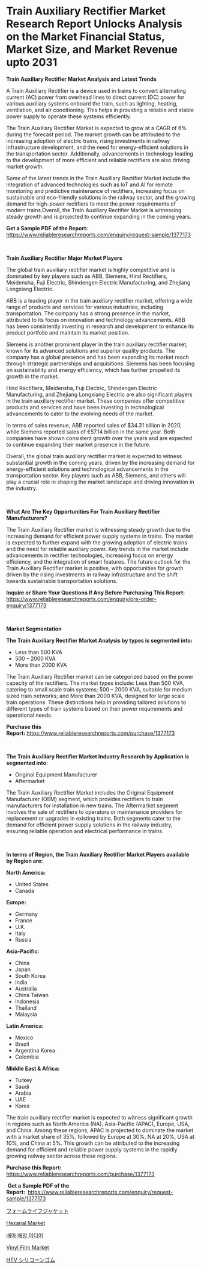 <p><h1>Train Auxiliary Rectifier Market Research Report Unlocks Analysis on the Market Financial Status, Market Size, and Market Revenue upto 2031</h1></p><p><strong>Train Auxiliary Rectifier Market Analysis and Latest Trends</strong></p>
<p><p>A Train Auxiliary Rectifier is a device used in trains to convert alternating current (AC) power from overhead lines to direct current (DC) power for various auxiliary systems onboard the train, such as lighting, heating, ventilation, and air conditioning. This helps in providing a reliable and stable power supply to operate these systems efficiently.</p><p>The Train Auxiliary Rectifier Market is expected to grow at a CAGR of 6% during the forecast period. The market growth can be attributed to the increasing adoption of electric trains, rising investments in railway infrastructure development, and the need for energy-efficient solutions in the transportation sector. Additionally, advancements in technology leading to the development of more efficient and reliable rectifiers are also driving market growth.</p><p>Some of the latest trends in the Train Auxiliary Rectifier Market include the integration of advanced technologies such as IoT and AI for remote monitoring and predictive maintenance of rectifiers, increasing focus on sustainable and eco-friendly solutions in the railway sector, and the growing demand for high-power rectifiers to meet the power requirements of modern trains.Overall, the Train Auxiliary Rectifier Market is witnessing steady growth and is projected to continue expanding in the coming years.</p></p>
<p><strong>Get a Sample PDF of the Report:&nbsp;</strong> <a href="https://www.reliableresearchreports.com/enquiry/request-sample/1377173">https://www.reliableresearchreports.com/enquiry/request-sample/1377173</a></p>
<p>&nbsp;</p>
<p><strong>Train Auxiliary Rectifier Major Market Players</strong></p>
<p><p>The global train auxiliary rectifier market is highly competitive and is dominated by key players such as ABB, Siemens, Hind Rectifiers, Meidensha, Fuji Electric, Shindengen Electric Manufacturing, and Zhejiang Longxiang Electric. </p><p>ABB is a leading player in the train auxiliary rectifier market, offering a wide range of products and services for various industries, including transportation. The company has a strong presence in the market, attributed to its focus on innovation and technology advancements. ABB has been consistently investing in research and development to enhance its product portfolio and maintain its market position.</p><p>Siemens is another prominent player in the train auxiliary rectifier market, known for its advanced solutions and superior quality products. The company has a global presence and has been expanding its market reach through strategic partnerships and acquisitions. Siemens has been focusing on sustainability and energy efficiency, which has further propelled its growth in the market.</p><p>Hind Rectifiers, Meidensha, Fuji Electric, Shindengen Electric Manufacturing, and Zhejiang Longxiang Electric are also significant players in the train auxiliary rectifier market. These companies offer competitive products and services and have been investing in technological advancements to cater to the evolving needs of the market.</p><p>In terms of sales revenue, ABB reported sales of $34.31 billion in 2020, while Siemens reported sales of €57.14 billion in the same year. Both companies have shown consistent growth over the years and are expected to continue expanding their market presence in the future.</p><p>Overall, the global train auxiliary rectifier market is expected to witness substantial growth in the coming years, driven by the increasing demand for energy-efficient solutions and technological advancements in the transportation sector. Key players such as ABB, Siemens, and others will play a crucial role in shaping the market landscape and driving innovation in the industry.</p></p>
<p>&nbsp;</p>
<p><strong>What Are The Key Opportunities For Train Auxiliary Rectifier Manufacturers?</strong></p>
<p><p>The Train Auxiliary Rectifier market is witnessing steady growth due to the increasing demand for efficient power supply systems in trains. The market is expected to further expand with the growing adoption of electric trains and the need for reliable auxiliary power. Key trends in the market include advancements in rectifier technologies, increasing focus on energy efficiency, and the integration of smart features. The future outlook for the Train Auxiliary Rectifier market is positive, with opportunities for growth driven by the rising investments in railway infrastructure and the shift towards sustainable transportation solutions.</p></p>
<p><strong>Inquire or Share Your Questions If Any Before Purchasing This Report:</strong> <a href="https://www.reliableresearchreports.com/enquiry/pre-order-enquiry/1377173">https://www.reliableresearchreports.com/enquiry/pre-order-enquiry/1377173</a></p>
<p>&nbsp;</p>
<p><strong>Market Segmentation</strong></p>
<p><strong>The Train Auxiliary Rectifier Market Analysis by types is segmented into:</strong></p>
<p><ul><li>Less than 500 KVA</li><li>500 – 2000 KVA</li><li>More than 2000 KVA</li></ul></p>
<p><p>The Train Auxiliary Rectifier market can be categorized based on the power capacity of the rectifiers. The market types include: Less than 500 KVA, catering to small scale train systems; 500 – 2000 KVA, suitable for medium sized train networks; and More than 2000 KVA, designed for large scale train operations. These distinctions help in providing tailored solutions to different types of train systems based on their power requirements and operational needs.</p></p>
<p><strong>Purchase this Report:&nbsp;</strong><a href="https://www.reliableresearchreports.com/purchase/1377173">https://www.reliableresearchreports.com/purchase/1377173</a></p>
<p>&nbsp;</p>
<p><strong>The Train Auxiliary Rectifier Market Industry Research by Application is segmented into:</strong></p>
<p><ul><li>Original Equipment Manufacturer</li><li>Aftermarket</li></ul></p>
<p><p>The Train Auxiliary Rectifier Market includes the Original Equipment Manufacturer (OEM) segment, which provides rectifiers to train manufacturers for installation in new trains. The Aftermarket segment involves the sale of rectifiers to operators or maintenance providers for replacement or upgrades in existing trains. Both segments cater to the demand for efficient power supply solutions in the railway industry, ensuring reliable operation and electrical performance in trains.</p></p>
<p>&nbsp;</p>
<p><strong>In terms of Region, the Train Auxiliary Rectifier Market Players available by Region are:</strong></p>
<p>
    <p> <strong> North America: </strong>
        <ul>
            <li>United States</li>
            <li>Canada</li>
        </ul>
        </p> 
    <p> <strong> Europe: </strong>
        <ul>
            <li>Germany</li>
            <li>France</li>
            <li>U.K.</li>
            <li>Italy</li>
            <li>Russia</li>
        </ul>
        </p> 
    <p> <strong> Asia-Pacific: </strong>
        <ul>
            <li>China</li>
            <li>Japan</li>
            <li>South Korea</li>
            <li>India</li>
            <li>Australia</li>
            <li>China Taiwan</li>
            <li>Indonesia</li>
            <li>Thailand</li>
            <li>Malaysia</li>
        </ul>
        </p> 
    <p> <strong> Latin America: </strong>
        <ul>
            <li>Mexico</li>
            <li>Brazil</li>
            <li>Argentina Korea</li>
            <li>Colombia</li>
        </ul>
        </p> 
    <p> <strong> Middle East & Africa: </strong>
        <ul>
            <li>Turkey</li>
            <li>Saudi</li>
            <li>Arabia</li>
            <li>UAE</li>
            <li>Korea</li>
        </ul>
    </p>
    </p>
<p><p>The train auxiliary rectifier market is expected to witness significant growth in regions such as North America (NA), Asia-Pacific (APAC), Europe, USA, and China. Among these regions, APAC is projected to dominate the market with a market share of 35%, followed by Europe at 30%, NA at 20%, USA at 10%, and China at 5%. This growth can be attributed to the increasing demand for efficient and reliable power supply systems in the rapidly growing railway sector across these regions.</p></p>
<p><strong>Purchase this Report: </strong><a href="https://www.reliableresearchreports.com/purchase/1377173">https://www.reliableresearchreports.com/purchase/1377173</a></p>
<p>&nbsp;<strong>Get a Sample PDF of the Report:&nbsp;&nbsp;</strong><a href="https://www.reliableresearchreports.com/enquiry/request-sample/1377173">https://www.reliableresearchreports.com/enquiry/request-sample/1377173</a></p>
<p><strong></strong></p>
<p><p><a href="https://medium.com/@dathomson6534/%E6%B3%A1-%E3%81%82%E3%82%8F-%E3%83%A9%E3%82%A4%E3%83%95%E3%82%B8%E3%83%A3%E3%82%B1%E3%83%83%E3%83%88%E5%B8%82%E5%A0%B4%E3%83%AC%E3%83%9D%E3%83%BC%E3%83%88%E3%81%AF-%E3%81%93%E3%81%AE%E5%B8%82%E5%A0%B4%E3%81%AE%E6%9C%80%E6%96%B0%E3%81%AE%E3%83%88%E3%83%AC%E3%83%B3%E3%83%89%E3%82%84%E6%88%90%E9%95%B7%E6%A9%9F%E4%BC%9A%E3%82%92%E6%98%8E%E3%82%89%E3%81%8B%E3%81%AB%E3%81%97%E3%81%BE%E3%81%99-03bacf419778">フォームライフジャケット</a></p><p><a href="https://view.publitas.com/reportprime-1/hexanal-market-dynamics-2024-2031-also-about-its-market-trends-projections-and-opportunities/">Hexanal Market</a></p><p><a href="https://medium.com/@girons.lea/%EB%B0%B0%EC%95%84-%EB%B0%B0%EC%96%91-%EB%A7%A4%EC%B2%B4-%EC%8B%9C%EC%9E%A5-%EC%A0%84%EB%A7%9D-%EC%82%B0%EC%97%85-%EA%B0%9C%EC%9A%94-%EB%B0%8F-%EC%A0%84%EB%A7%9D-2024%EB%85%84%EB%B6%80%ED%84%B0-2031%EB%85%84%EA%B9%8C%EC%A7%80-371843db3c7e">배아 배양 미디어</a></p><p><a href="https://view.publitas.com/reportprime-1/vinyl-film-market-research-report-the-key-to-successful-business-strategy-forecasted-for-period-from-2024-2031/">Vinyl Film Market</a></p><p><a href="https://medium.com/@dathomson6534/htv%E3%82%B7%E3%83%AA%E3%82%B3%E3%83%BC%E3%83%B3%E3%82%B4%E3%83%A0%E5%B8%82%E5%A0%B4-2031%E5%B9%B4%E3%81%BE%E3%81%A7%E3%81%AE%E6%88%90%E5%8A%9F%E3%81%99%E3%82%8B%E3%83%93%E3%82%B8%E3%83%8D%E3%82%B9%E6%88%A6%E7%95%A5%E3%81%AE%E9%8D%B5%E3%82%92%E4%BA%88%E6%B8%AC-fea4316daec8">HTV シリコーンゴム</a></p></p>